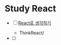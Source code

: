 # Study React 

- [ ] [React로 생각하기](https://ko.reactjs.org/docs/thinking-in-react.html)
  - ThinkReact/

- [ ]